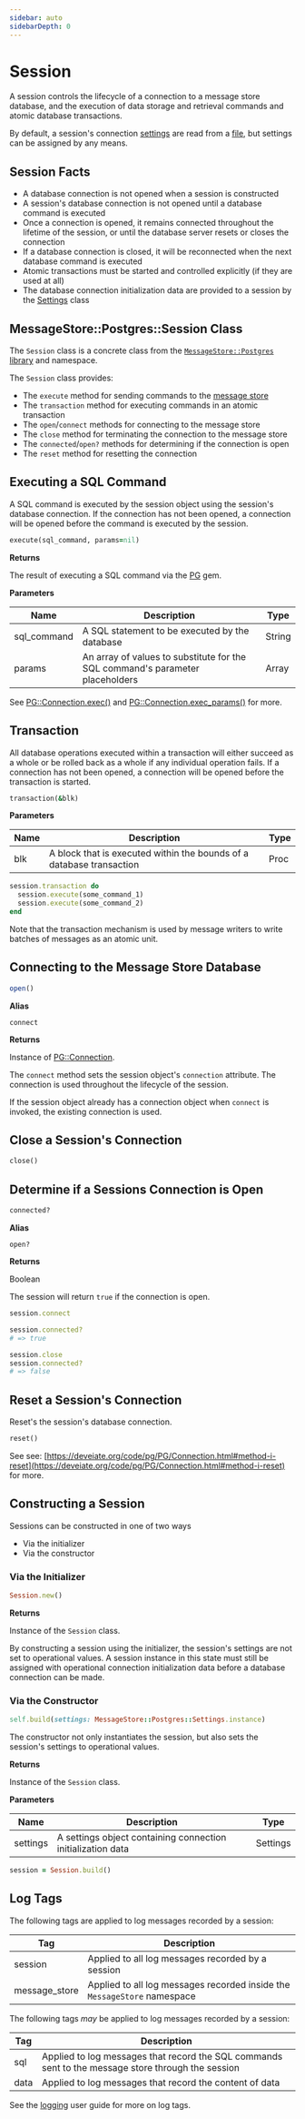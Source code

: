 ```yaml
---
sidebar: auto
sidebarDepth: 0
---
```


# Session

A session controls the lifecycle of a connection to a message store database, and the execution of data storage and retrieval commands and atomic database transactions.

By default, a session's connection [settings](./settings.md) are read from a [file](./settings.md#example), but settings can be assigned by any means.

## Session Facts

- A database connection is not opened when a session is constructed
- A session's database connection is not opened until a database command is executed
- Once a connection is opened, it remains connected throughout the lifetime of the session, or until the database server resets or closes the connection
- If a database connection is closed, it will be reconnected when the next database command is executed
- Atomic transactions must be started and controlled explicitly (if they are used at all)
- The database connection initialization data are provided to a session by the [Settings](./settings.md) class

## MessageStore::Postgres::Session Class

The `Session` class is a concrete class from the [`MessageStore::Postgres` library](../libraries.md#message-store-postgres) and namespace.

The `Session` class provides:

- The `execute` method for sending commands to the [message store](/user-guide/message-db/)
- The `transaction` method for executing commands in an atomic transaction
- The `open`/`connect` methods for connecting to the message store
- The `close` method for terminating the connection to the message store
- The `connected`/`open?` methods for determining if the connection is open
- The `reset` method for resetting the connection

## Executing a SQL Command

A SQL command is executed by the session object using the session's database connection. If the connection has not been opened, a connection will be opened before the command is executed by the session.

``` ruby
execute(sql_command, params=nil)
```

**Returns**

The result of executing a SQL command via the [PG](https://deveiate.org/code/pg/) gem.

**Parameters**

| Name | Description | Type |
| --- | --- | --- |
| sql_command | A SQL statement to be executed by the database | String |
| params | An array of values to substitute for the SQL command's parameter placeholders | Array |

See [PG::Connection.exec()](https://deveiate.org/code/pg/PG/Connection.html#method-i-exec) and [PG::Connection.exec_params()](https://deveiate.org/code/pg/PG/Connection.html#method-i-exec_params) for more.

## Transaction

All database operations executed within a transaction will either succeed as a whole or be rolled back as a whole if any individual operation fails. If a connection has not been opened, a connection will be opened before the transaction is started.

``` ruby
transaction(&blk)
```

**Parameters**

| Name | Description | Type |
| --- | --- | --- |
| blk | A block that is executed within the bounds of a database transaction | Proc |

``` ruby
session.transaction do
  session.execute(some_command_1)
  session.execute(some_command_2)
end
```

<div class="note custom-block">
  <p>
    Note that the transaction mechanism is used by message writers to write batches of messages as an atomic unit.
  </p>
</div>

## Connecting to the Message Store Database

``` ruby
open()
```

**Alias**

`connect`

**Returns**

Instance of [PG::Connection](https://deveiate.org/code/pg/PG/Connection.html).

The `connect` method sets the session object's `connection` attribute. The connection is used throughout the lifecycle of the session.

If the session object already has a connection object when `connect` is invoked, the existing connection is used.

## Close a Session's Connection

``` ruby
close()
```

## Determine if a Sessions Connection is Open

``` ruby
connected?
```

**Alias**

`open?`

**Returns**

Boolean

The session will return `true` if the connection is open.

``` ruby
session.connect

session.connected?
# => true

session.close
session.connected?
# => false
```

## Reset a Session's Connection

Reset's the session's database connection.

``` ruby
reset()
```

See see: [https://deveiate.org/code/pg/PG/Connection.html#method-i-reset](https://deveiate.org/code/pg/PG/Connection.html#method-i-reset) for more.

## Constructing a Session

Sessions can be constructed in one of two ways

- Via the initializer
- Via the constructor

### Via the Initializer

``` ruby
Session.new()
```

**Returns**

Instance of the `Session` class.

By constructing a session using the initializer, the session's settings are not set to operational values. A session instance in this state must still be assigned with operational connection initialization data before a database connection can be made.

### Via the Constructor

``` ruby
self.build(settings: MessageStore::Postgres::Settings.instance)
```

The constructor not only instantiates the session, but also sets the session's settings to operational values.

**Returns**

Instance of the `Session` class.

**Parameters**

| Name | Description | Type |
| --- | --- | --- |
| settings | A settings object containing connection initialization data | Settings |

``` ruby
session = Session.build()
```

## Log Tags

The following tags are applied to log messages recorded by a session:

| Tag | Description |
| --- | --- |
| session | Applied to all log messages recorded by a session |
| message_store | Applied to all log messages recorded inside the `MessageStore` namespace |

The following tags _may_ be applied to log messages recorded by a session:

| Tag | Description |
| --- | --- |
| sql | Applied to log messages that record the SQL commands sent to the message store through the session |
| data | Applied to log messages that record the content of data |

See the [logging](/user-guide/logging/) user guide for more on log tags.

